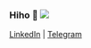 ### Hiho 👋 <img src="https://hit-counter.vanhanen.workers.dev?tag=github-profile-readme" />

[LinkedIn](https://linkedin.com/in/vanhanenjjv)
| [Telegram](https://t.me/vanhanenjjv)
